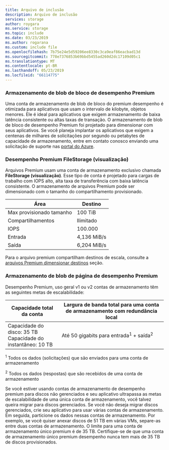 ```yaml
---
title: Arquivo de inclusão
description: Arquivo de inclusão
services: storage
author: roygara
ms.service: storage
ms.topic: include
ms.date: 03/23/2019
ms.author: rogarana
ms.custom: include file
ms.openlocfilehash: 7b75e24e5d59206ee8330c3ca9eaf86eacbad13d
ms.sourcegitcommit: 778e7376853b69bbd5455ad260d2dc17109d05c1
ms.translationtype: MT
ms.contentlocale: pt-BR
ms.lasthandoff: 05/23/2019
ms.locfileid: "66114775"
---
```

### <a name="premium-performance-block-blob-storage"></a>Armazenamento de blob de bloco de desempenho Premium

Uma conta de armazenamento de blob de bloco do premium desempenho é otimizada para aplicativos que usam o intervalo de kilobyte, objetos menores. Ele é ideal para aplicativos que exigem armazenamento de baixa latência consistente ou altas taxas de transação. O armazenamento de blob de bloco de desempenho Premium foi projetado para dimensionar com seus aplicativos. Se você planeja implantar os aplicativos que exigem a centenas de milhares de solicitações por segundo ou petabytes de capacidade de armazenamento, entre em contato conosco enviando uma solicitação de suporte nas [portal do Azure](https://portal.azure.com/?#blade/Microsoft_Azure_Support/HelpAndSupportBlade).

### <a name="premium-performance-filestorage-preview"></a>Desempenho Premium FileStorage (visualização)

Arquivos Premium usam uma conta de armazenamento exclusivo chamada **FileStorage (visualização)**. Esse tipo de conta é projetado para cargas de trabalho com IOPS alto, alta taxa de transferência com baixa latência consistente. O armazenamento de arquivos Premium pode ser dimensionado com o tamanho do compartilhamento provisionado.

|Área  |Destino  |
|---------|---------|
|Max provisionado tamanho     |100 TiB     |
|Compartilhamentos   |Ilimitado  |
|IOPS     |100.000    |
|Entrada|4,136 MiB/s     |
|Saída|6,204 MiB/s |

 Para o arquivo premium compartilham destinos de escala, consulte a [arquivos Premium dimensionar destinos](../articles/storage/common/storage-scalability-targets.md#premium-files-scale-targets) seção.

### <a name="premium-performance-page-blob-storage"></a>Armazenamento de blob de página de desempenho Premium

Desempenho Premium, uso geral v1 ou v2 contas de armazenamento têm as seguintes metas de escalabilidade:

| Capacidade total da conta                            | Largura de banda total para uma conta de armazenamento com redundância local                     |
| ------------------------------------------------- | --------------------------------------------------------------------------- |
| Capacidade do disco: 35 TB <br>Capacidade do instantâneo: 10 TB | Até 50 gigabits para entrada<sup>1</sup> + saída<sup>2</sup> |

<sup>1</sup> Todos os dados (solicitações) que são enviados para uma conta de armazenamento

<sup>2</sup> Todos os dados (respostas) que são recebidos de uma conta de armazenamento

Se você estiver usando contas de armazenamento de desempenho premium para discos não gerenciados e seu aplicativo ultrapassa as metas de escalabilidade de uma única conta de armazenamento, você talvez queira migrar para discos gerenciados. Se você não deseja migrar discos gerenciados, crie seu aplicativo para usar várias contas de armazenamento. Em seguida, particione os dados nessas contas de armazenamento. Por exemplo, se você quiser anexar discos de 51 TB em várias VMs, separe-as entre duas contas de armazenamento. O limite para uma conta de armazenamento único premium é de 35 TB. Certifique-se de que uma conta de armazenamento único premium desempenho nunca tem mais de 35 TB de discos provisionados.